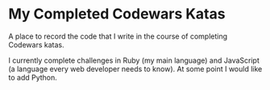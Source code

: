 # My Completed Codewars Katas

A place to record the code that I write in the course of completing Codewars katas. 

I currently complete challenges in Ruby (my main language) and JavaScript (a language every web developer needs to know). At some point I would like to add Python.